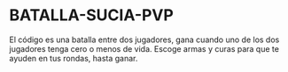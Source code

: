 # BATALLA-SUCIA-PVP
El código es una batalla entre dos jugadores, gana cuando uno de los dos jugadores tenga cero o menos de vida. Escoge armas y curas para que te ayuden en tus rondas, hasta ganar.   
